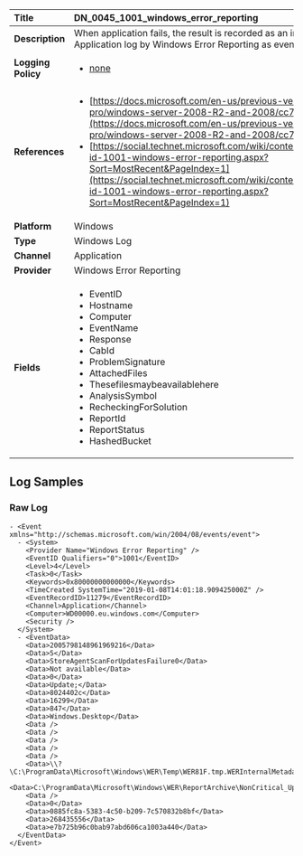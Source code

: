 | Title              | DN_0045_1001_windows_error_reporting       |
|:-------------------|:------------------|
| **Description**    | When application fails, the result is recorded as an informational event in the Application log by Windows Error Reporting as event 1001. |
| **Logging Policy** | <ul><li>[none](../Logging_Policies/none.md)</li></ul> |
| **References**     | <ul><li>[https://docs.microsoft.com/en-us/previous-versions/windows/it-pro/windows-server-2008-R2-and-2008/cc754364(v=ws.11)](https://docs.microsoft.com/en-us/previous-versions/windows/it-pro/windows-server-2008-R2-and-2008/cc754364(v=ws.11))</li><li>[https://social.technet.microsoft.com/wiki/contents/articles/3116.event-id-1001-windows-error-reporting.aspx?Sort=MostRecent&PageIndex=1](https://social.technet.microsoft.com/wiki/contents/articles/3116.event-id-1001-windows-error-reporting.aspx?Sort=MostRecent&PageIndex=1)</li></ul> |
| **Platform**       | Windows    |
| **Type**           | Windows Log        |
| **Channel**        | Application     |
| **Provider**       | Windows Error Reporting    |
| **Fields**         | <ul><li>EventID</li><li>Hostname</li><li>Computer</li><li>EventName</li><li>Response</li><li>CabId</li><li>ProblemSignature</li><li>AttachedFiles</li><li>Thesefilesmaybeavailablehere</li><li>AnalysisSymbol</li><li>RecheckingForSolution</li><li>ReportId</li><li>ReportStatus</li><li>HashedBucket</li></ul> |


## Log Samples

### Raw Log

```
- <Event xmlns="http://schemas.microsoft.com/win/2004/08/events/event">
  - <System>
    <Provider Name="Windows Error Reporting" /> 
    <EventID Qualifiers="0">1001</EventID> 
    <Level>4</Level> 
    <Task>0</Task> 
    <Keywords>0x80000000000000</Keywords> 
    <TimeCreated SystemTime="2019-01-08T14:01:18.909425000Z" /> 
    <EventRecordID>11279</EventRecordID> 
    <Channel>Application</Channel> 
    <Computer>WD00000.eu.windows.com</Computer> 
    <Security /> 
  </System>
  - <EventData>
    <Data>2005798148961969216</Data> 
    <Data>5</Data> 
    <Data>StoreAgentScanForUpdatesFailure0</Data> 
    <Data>Not available</Data> 
    <Data>0</Data> 
    <Data>Update;</Data> 
    <Data>8024402c</Data> 
    <Data>16299</Data> 
    <Data>847</Data> 
    <Data>Windows.Desktop</Data> 
    <Data /> 
    <Data /> 
    <Data /> 
    <Data /> 
    <Data /> 
    <Data>\\?\C:\ProgramData\Microsoft\Windows\WER\Temp\WER81F.tmp.WERInternalMetadata.xml</Data> 
    <Data>C:\ProgramData\Microsoft\Windows\WER\ReportArchive\NonCritical_Update;_ba86f388d190af6963dbd95b33715448fcb6fd5_00000000_27442451</Data> 
    <Data /> 
    <Data>0</Data> 
    <Data>0885fc8a-5383-4c50-b209-7c570832b8bf</Data> 
    <Data>268435556</Data> 
    <Data>e7b725b96c0bab97abd606ca1003a440</Data> 
  </EventData>
</Event>

```




